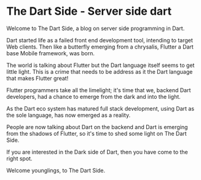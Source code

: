 # The Dart Side - Server side dart

Welcome to The Dart Side, a blog on server side programming in Dart.

Dart started life as a failed front end development tool, intending to target Web clients. Then like a butterfly emerging from a chrysalis, Flutter a Dart base Mobile framework, was born.

The world is talking about Flutter but the Dart language itself seems to get little light. This is a crime that needs to be address as it the Dart language that makes Flutter great!

Flutter programmers take all the limelight; it's time that we, backend Dart developers, had a chance to emerge from the dark and into the light.

As the Dart eco system has matured full stack development, using Dart as the sole language, has now emerged as a reality. 

People are now talking about Dart on the backend and Dart is emerging from the shadows of Flutter, so it's time to shed some light on The Dart Side.

If you are interested in the Dark side of Dart, then you have come to the right spot.

Welcome younglings, to The Dart Side.









